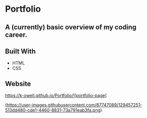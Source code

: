 # Portfolio

## A (currently) basic overview of my coding career.

## Built With
* HTML
* CSS

## Website
https://k-owell.github.io/Portfolio/![portfolio-page]

(https://user-images.githubusercontent.com/87747089/129457251-513dd480-cde1-4460-8831-73a791eab3fa.png)
